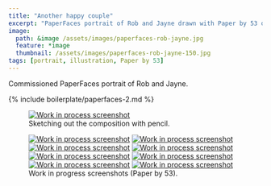```yaml
---
title: "Another happy couple"
excerpt: "PaperFaces portrait of Rob and Jayne drawn with Paper by 53 on an iPad."
image: 
  path: &image /assets/images/paperfaces-rob-jayne.jpg 
  feature: *image
  thumbnail: /assets/images/paperfaces-rob-jayne-150.jpg
tags: [portrait, illustration, Paper by 53]
---
```


Commissioned PaperFaces portrait of Rob and Jayne.

{% include boilerplate/paperfaces-2.md %}

<figure>
  <a href="/assets/images/paperfaces-rob-jayne-process-1-lg.jpg"><img src="/assets/images/paperfaces-rob-jayne-process-1-750.jpg" alt="Work in process screenshot"></a>
  <figcaption>Sketching out the composition with pencil.</figcaption>
</figure>

<figure class="half">
  <a href="/assets/images/paperfaces-rob-jayne-process-2-lg.jpg"><img src="/assets/images/paperfaces-rob-jayne-process-2-600.jpg" alt="Work in process screenshot"></a>
  <a href="/assets/images/paperfaces-rob-jayne-process-3-lg.jpg"><img src="/assets/images/paperfaces-rob-jayne-process-3-600.jpg" alt="Work in process screenshot"></a>
  <a href="/assets/images/paperfaces-rob-jayne-process-4-lg.jpg"><img src="/assets/images/paperfaces-rob-jayne-process-4-600.jpg" alt="Work in process screenshot"></a>
  <a href="/assets/images/paperfaces-rob-jayne-process-5-lg.jpg"><img src="/assets/images/paperfaces-rob-jayne-process-5-600.jpg" alt="Work in process screenshot"></a>
  <a href="/assets/images/paperfaces-rob-jayne-process-6-lg.jpg"><img src="/assets/images/paperfaces-rob-jayne-process-6-600.jpg" alt="Work in process screenshot"></a>
  <a href="/assets/images/paperfaces-rob-jayne-process-7-lg.jpg"><img src="/assets/images/paperfaces-rob-jayne-process-7-600.jpg" alt="Work in process screenshot"></a>
  <a href="/assets/images/paperfaces-rob-jayne-process-8-lg.jpg"><img src="/assets/images/paperfaces-rob-jayne-process-8-600.jpg" alt="Work in process screenshot"></a>
  <a href="/assets/images/paperfaces-rob-jayne-process-9-lg.jpg"><img src="/assets/images/paperfaces-rob-jayne-process-9-600.jpg" alt="Work in process screenshot"></a>
  <figcaption>Work in progress screenshots (Paper by 53).</figcaption>
</figure>

